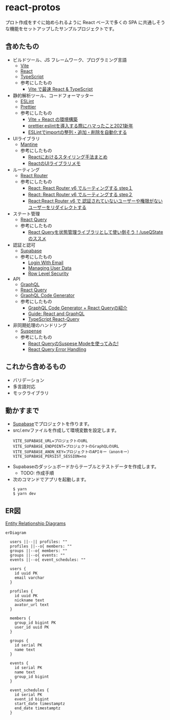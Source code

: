 # react-protos

プロト作成をすぐに始められるように React ベースで多くの SPA に共通しそうな機能をセットアップしたサンプルプロジェクトです。

## 含めたもの

- ビルドツール、JS フレームワーク、プログラミング言語
  - [Vite](https://vitejs.dev/)
  - [React](https://reactjs.org/)
  - [TypeScript](https://www.typescriptlang.org/)
  - 参考にしたもの
    - [Vite で最速 React & TypeScript](https://zenn.dev/sprout2000/articles/98145cf2a807b1)
- 静的解析ツール、コードフォーマッター
  - [ESLint](https://eslint.org/)
  - [Prettier](https://prettier.io/)
  - 参考にしたもの
    - [Vite + React の環境構築](https://zenn.dev/kk6/scraps/36fa4579df6acb)
    - [prettier,eslintを導入する際にハマったこと2021新年](https://zenn.dev/ryusou/articles/nodejs-prettier-eslint2021)
    - [ESLintでimportの整列・追加・削除を自動化する](https://qiita.com/yukiji/items/5ba9e065ac6ed57d05a4)
- UIライブラリ
  - [Mantine](https://mantine.dev/)
  - 参考にしたもの
    - [Reactにおけるスタイリング手法まとめ](https://zenn.dev/chiji/articles/b0669fc3094ce3)
    - [ReactのUIライブラリメモ](https://zenn.dev/ynakamura/scraps/af397fdbe2ec21)
- ルーティング
  - [React Router](https://reactrouter.com/)
  - 参考にしたもの
    - [React: React Router v6 でルーティングする step１](https://zenn.dev/longbridge/articles/65355d3fdb7939)
    - [React: React Router v6 でルーティングする step２](https://zenn.dev/longbridge/articles/607ec2971c748e)
    - [React:React Router v6 で 認証されていないユーザーや権限がないユーザーをリダイレクトする](https://zenn.dev/longbridge/articles/61b05d8bdb014d)
- ステート管理
  - [React Query](https://react-query.tanstack.com/)
  - 参考にしたもの
    - [React Queryを状態管理ライブラリとして使い倒そう！/useQStateのススメ](https://qiita.com/uehaj/items/4e41e294181b3771e77a)
- 認証と認可
  - [Supabase](https://supabase.com/docs/)
  - 参考にしたもの
    - [Login With Email](https://supabase.com/docs/guides/auth/auth-email)
    - [Managing User Data](https://supabase.com/docs/guides/auth/managing-user-data)
    - [Row Level Security](https://supabase.com/docs/guides/auth/row-level-security)
- API
  - [GraphQL](https://graphql.org/)
  - [React Query](https://react-query.tanstack.com/)
  - [GraphQL Code Generator](https://www.graphql-code-generator.com/)
  - 参考にしたもの
    - [GraphQL Code Generator + React Queryの紹介](https://tech.hicustomer.jp/posts/graphql-codegen-react-query/)
    - [Guide: React and GraphQL](https://www.graphql-code-generator.com/docs/guides/react)
    - [TypeScript React-Query](https://www.graphql-code-generator.com/plugins/typescript-react-query)
- 非同期処理のハンドリング
  - [Suspense](https://react-query.tanstack.com/guides/suspense)
  - 参考にしたもの
    - [React QueryのSuspese Modeを使ってみた!](https://re-engines.com/2022/04/11/react-query-suspense/)
    - [React Query Error Handling](https://tkdodo.eu/blog/react-query-error-handling)

## これから含めるもの

- バリデーション
- 多言語対応
- モックライブラリ

## 動かすまで

- [Supabase](https://supabase.com/docs/)でプロジェクトを作ります。
- src/.envファイルを作成して環境変数を設定します。
  ```
  VITE_SUPABASE_URL=プロジェクトのURL
  VITE_SUPABASE_ENDPOINT=プロジェクトのGraphQLのURL
  VITE_SUPABASE_ANON_KEY=プロジェクトのAPIキー（anonキー）
  VITE_SUPABASE_PERSIST_SESSION=no
  ```
- Supabaseのダッシュボードからテーブルとテストデータを作成します。
  - TODO: 作成手順
- 次のコマンドでアプリを起動します。
  ```
  $ yarn
  $ yarn dev
  ```

## ER図

[Entity Relationship Diagrams](https://mermaid-js.github.io/mermaid/#/entityRelationshipDiagram?id=entity-relationship-diagrams)

```mermaid
erDiagram

  users ||--|| profiles: ""
  profiles ||--o{ members: ""
  groups ||--o{ members: ""
  groups ||--o{ events: ""
  events ||--o{ event_schedules: ""

  users {
    id uuid PK
    email varchar
  }

  profiles {
    id uuid PK
    nickname text
    avator_url text
  }

  members {
    group_id bigint PK
    user_id uuid PK
  }

  groups {
    id serial PK
    name text
  }

  events {
    id serial PK
    name text
    group_id bigint
  }

  event_schedules {
    id serial PK
    event_id bigint
    start_date timestamptz
    end_date timestamptz
  }
```
